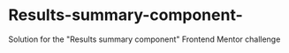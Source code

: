 # Results-summary-component-
Solution for the "Results summary component" Frontend Mentor challenge
